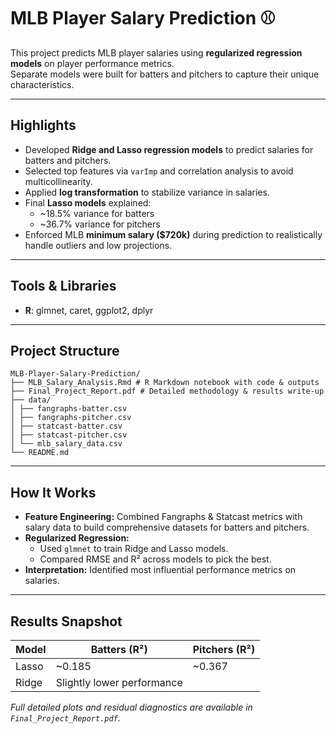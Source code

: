 # MLB Player Salary Prediction ⚾️

This project predicts MLB player salaries using **regularized regression models** on player performance metrics.  
Separate models were built for batters and pitchers to capture their unique characteristics.

---

## Highlights
- Developed **Ridge and Lasso regression models** to predict salaries for batters and pitchers.
- Selected top features via `varImp` and correlation analysis to avoid multicollinearity.
- Applied **log transformation** to stabilize variance in salaries.
- Final **Lasso models** explained:
  - ~18.5% variance for batters
  - ~36.7% variance for pitchers
- Enforced MLB **minimum salary ($720k)** during prediction to realistically handle outliers and low projections.

---

## Tools & Libraries
- **R**: glmnet, caret, ggplot2, dplyr

---

## Project Structure
```
MLB-Player-Salary-Prediction/
├── MLB_Salary_Analysis.Rmd # R Markdown notebook with code & outputs
├── Final_Project_Report.pdf # Detailed methodology & results write-up
├── data/
│ ├── fangraphs-batter.csv
│ ├── fangraphs-pitcher.csv
│ ├── statcast-batter.csv
│ ├── statcast-pitcher.csv
│ └── mlb_salary_data.csv
└── README.md
```


---

## How It Works
- **Feature Engineering:** Combined Fangraphs & Statcast metrics with salary data to build comprehensive datasets for batters and pitchers.
- **Regularized Regression:** 
  - Used `glmnet` to train Ridge and Lasso models.
  - Compared RMSE and R² across models to pick the best.
- **Interpretation:** Identified most influential performance metrics on salaries.

---

## Results Snapshot
| Model    | Batters (R²) | Pitchers (R²) |
|----------|--------------|---------------|
| Lasso    | ~0.185       | ~0.367        |
| Ridge    | Slightly lower performance |

*Full detailed plots and residual diagnostics are available in `Final_Project_Report.pdf`.*
